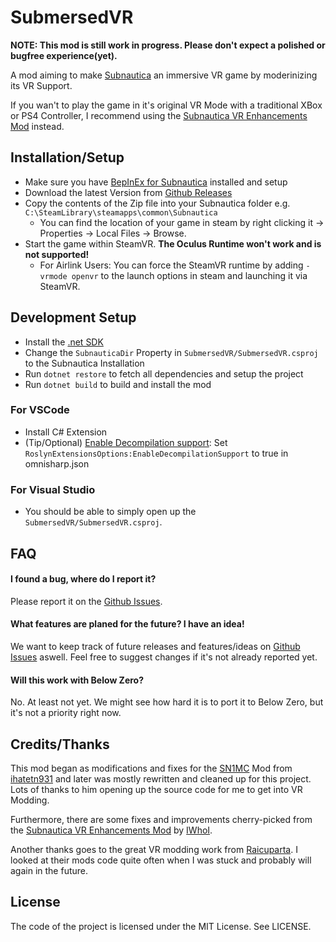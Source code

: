 SubmersedVR
===========

**NOTE: This mod is still work in progress. Please don't expect a polished or bugfree experience(yet).**

A mod aiming to make [Subnautica] an immersive VR game by moderinizing its VR Support.

If you wan't to play the game in it's original VR Mode with a traditional XBox or PS4 Controller, I recommend using the [Subnautica VR Enhancements Mod] instead.

Installation/Setup
-------------------

- Make sure you have [BepInEx for Subnautica](https://github.com/toebeann/BepInEx.Subnautica) installed and setup
- Download the latest Version from [Github Releases](https://github.com/Okabintaro/SubmersedVR/releases)
- Copy the contents of the Zip file into your Subnautica folder e.g. `C:\SteamLibrary\steamapps\common\Subnautica`
    - You can find the location of your game in steam by right clicking it -> Properties -> Local Files -> Browse.
- Start the game within SteamVR. **The Oculus Runtime won't work and is not supported!**
    - For Airlink Users: You can force the SteamVR runtime by adding `-vrmode openvr` to the launch options in steam and launching it via SteamVR.

Development Setup
-----------------

- Install the [.net SDK](https://dotnet.microsoft.com/download)
- Change the `SubnauticaDir` Property in `SubmersedVR/SubmersedVR.csproj` to the Subnautica Installation
- Run `dotnet restore` to fetch all dependencies and setup the project
- Run `dotnet build` to build and install the mod

### For VSCode

- Install C# Extension
- (Tip/Optional) [Enable Decompilation support](https://github.com/OmniSharp/omnisharp-roslyn/pull/1751):
    Set `RoslynExtensionsOptions:EnableDecompilationSupport` to true in omnisharp.json

### For Visual Studio

- You should be able to simply open up the `SubmersedVR/SubmersedVR.csproj`.

FAQ
---

#### I found a bug, where do I report it?

Please report it on the [Github Issues](https://github.com/Okabintaro/SubmersedVR/issues).

#### What features are planed for the future? I have an idea!

We want to keep track of future releases and features/ideas on [Github Issues](https://github.com/Okabintaro/SubmersedVR/issues) aswell. Feel free to suggest changes if it's not already reported yet.
#### Will this work with Below Zero?

No. At least not yet. We might see how hard it is to port it to Below Zero, but it's not a priority right now.

Credits/Thanks
--------------

This mod began as modifications and fixes for the [SN1MC] Mod from [ihatetn931] and later was mostly rewritten and cleaned up for this project.
Lots of thanks to him opening up the source code for me to get into VR Modding.

Furthermore, there are some fixes and improvements cherry-picked from the [Subnautica VR Enhancements Mod] by [IWhoI].

Another thanks goes to the great VR modding work from [Raicuparta]. I looked at their mods code quite often when I was stuck and probably will again in the future.

License
-------

The code of the project is licensed under the MIT License. See LICENSE.

[SN1MC]: https://github.com/ihatetn931/SN1MC
[ihatetn931]: https://github.com/ihatetn931/SN1MC
[Subnautica]: https://unknownworlds.com/subnautica/
[Subnautica VR Enhancements Mod]: https://github.com/IWhoI/SubnauticaVREnhancements
[IWhoI]: https://github.com/IWhoI
[Raicuparta]: https://github.com/Raicuparta